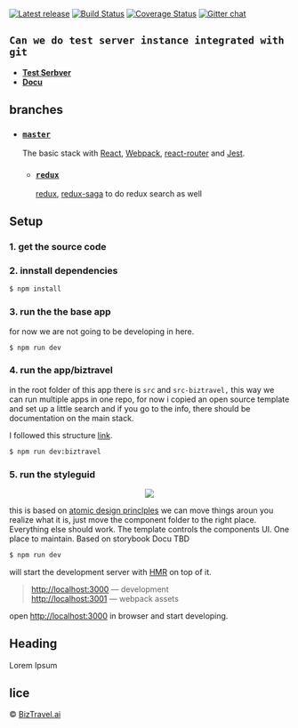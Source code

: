 <p align="center">

  <a href="https://github.com/nolawi/biztravel/releases/latest"><img src="https://github-release-version.herokuapp.com/github/nolawi/biztravel/release.svg?style=flat-square" alt="Latest release" /></a>
  <a href="https://travis-ci.org/nolawi/biztravel"><img src="https://img.shields.io/travis/nolawi/biztravel/redux.svg?style=flat-square" alt="Build Status" /></a>
  <a href="https://codecov.io/gh/nolawi/biztravel/branch/redux"><img src="https://img.shields.io/codecov/c/github/nolawi/biztravel/redux.svg?style=flat-square" alt="Coverage Status" /></a>
  <a href="https://gitter.im/nolawi/biztravel"><img src="https://img.shields.io/badge/chat-on%20gitter-1dce73.svg?style=flat-square" alt="Gitter chat" /></a>
</p>

## `Can we do test server instance integrated with git`

- **[Test Serbver](https://google.com)**
- **[Docu](https://github.com/nolawi/biztravel/)**

## branches

- ### [`master`](https://github.com/nolawi/biztravel)

  The basic stack with [React](https://facebook.github.io/react/), [Webpack](https://github.com/webpack/webpack), [react-router](https://github.com/ReactTraining/react-router) and [Jest](https://facebook.github.io/jest/).

  - ### [`redux`](https://github.com/reactjs/redux) 
       [redux](https://github.com/reactjs/redux), [redux-saga](https://github.com/yelouafi/redux-saga) to do redux search as well

      

## Setup

### 1. get the source code




### 2. innstall dependencies

```sh
$ npm install
```

### 3. run the the base app
for now we are not going to be developing in here. 

```sh
$ npm run dev
```
### 4. run the app/biztravel
in the root folder of this app there is `src` and `src-biztravel,` this way we can run multiple apps in one repo, for now i copied an open source template and set up a little search and if you go to the info, there should be documentation on the main stack.

I followed this structure [link](https://marmelab.com/blog/2015/12/17/react-directory-structure.html).

```sh
$ npm run dev:biztravel
```
### 5. run the styleguid

<p align="center"><img src="https://cloud.githubusercontent.com/assets/3068563/21237760/6b941f76-c2e7-11e6-92e3-bbb7c82b3622.gif"></p>

this is based on [atomic design princlples](http://bradfrost.com/blog/post/atomic-web-design/)
we can move things aroun you realize what it is, just move the component folder to the right place. Everything else should work. The template controls the components UI. One place to maintain. Based on storybook Docu TBD





```sh
$ npm run dev
```

 will start the development server with [HMR](https://webpack.github.io/docs/hot-module-replacement) on top of it.

> [http://localhost:3000](http://localhost:3000) — development <br>
> [http://localhost:3001](http://localhost:3001) — webpack assets <br>

open [http://localhost:3000](http://localhost:3000) in browser and start developing.

## Heading


Lorem Ipsum

## lice

 © [BizTravel.ai](https://biztravel.ai/about/)
